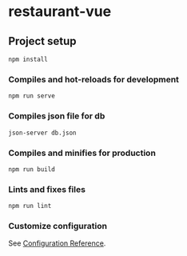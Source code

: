 # restaurant-vue

## Project setup
```
npm install
```

### Compiles and hot-reloads for development
```
npm run serve
```
### Compiles json file for db
```
json-server db.json
```

### Compiles and minifies for production
```
npm run build
```

### Lints and fixes files
```
npm run lint
```

### Customize configuration
See [Configuration Reference](https://cli.vuejs.org/config/).
